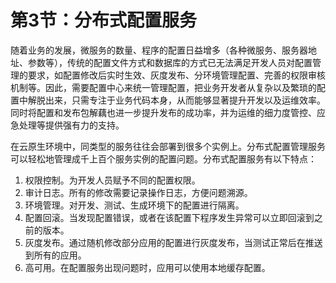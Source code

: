 # 第3节：分布式配置服务

随着业务的发展，微服务的数量、程序的配置日益增多（各种微服务、服务器地址、参数等），传统的配置文件方式和数据库的方式已无法满足开发人员对配置管理的要求，如配置修改后实时生效、灰度发布、分环境管理配置、完善的权限审核机制等。因此，需要配置中心来统一管理配置，把业务开发者从复杂以及繁琐的配置中解脱出来，只需专注于业务代码本身，从而能够显著提升开发以及运维效率。同时将配置和发布包解藕也进一步提升发布的成功率，并为运维的细力度管控、应急处理等提供强有力的支持。

在云原生环境中，同类型的服务往往会部署到很多个实例上。分布式配置管理服务可以轻松地管理成千上百个服务实例的配置问题。分布式配置服务有以下特点：

1. 权限控制。为开发人员赋予不同的配置权限。
2. 审计日志。所有的修改需要记录操作日志，方便问题溯源。
3. 环境管理。对开发、测试、生成环境下的配置进行隔离。
4. 配置回滚。当发现配置错误，或者在该配置下程序发生异常可以立即回滚到之前的版本。
5. 灰度发布。通过随机修改部分应用的配置进行灰度发布，当测试正常后在推送到所有的应用。
6. 高可用。在配置服务出现问题时，应用可以使用本地缓存配置。